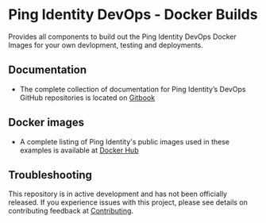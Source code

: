 # Ping Identity DevOps - Docker Builds
Provides all components to build out the Ping Identity DevOps Docker Images for your own devlopment,
testing and deployments. 

## Documentation
 * The complete collection of documentation for Ping Identity’s DevOps GitHub repositories is located on [Gitbook](https://pingidentity-devops.gitbook.io/devops/)

## Docker images

* A complete listing of Ping Identity's public images used in these examples is available at [Docker Hub](https://hub.docker.com/u/pingidentity/)

## Troubleshooting
This repository is in active development and has not been officially released. 
If you experience issues with this project, please see details on contributing feedback at [Contributing](CONTRIBUTING.md).
